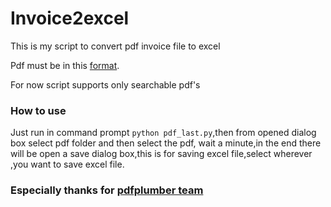 # Invoice2excel
This is my script to convert pdf invoice file to excel

Pdf must be in this [format](https://www.oaib.org.tr/files/downloads/Bilgi-merkezi/ihracat-merkezi/dis-ticarette-kullnlan-fatu/gum-gen-soz-1.jpg).

For now script supports only searchable pdf's

### How to use

Just run in command prompt `python pdf_last.py`,then from opened dialog box select pdf folder and then select the pdf, wait a minute,in the end there will be open a save dialog box,this is for saving excel file,select wherever ,you want to save excel file.

### Especially thanks for [pdfplumber team](https://github.com/jsvine/pdfplumber)
